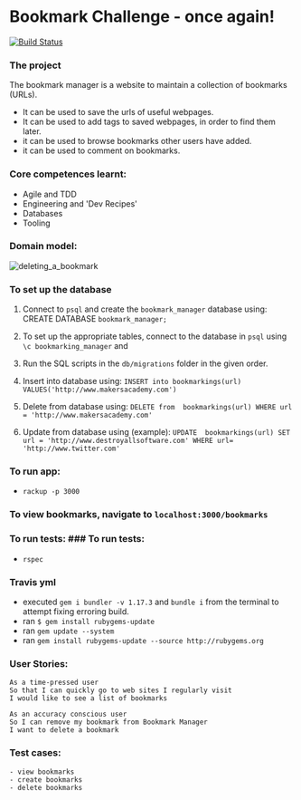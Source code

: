 # Bookmark Challenge - once again!
[![Build Status](https://travis-ci.com/KOlofinmoyin/bookmarking.svg?branch=master)](https://travis-ci.com/KOlofinmoyin/bookmarking)

### The project
The bookmark manager is a website to maintain a collection of bookmarks (URLs).

+ It can be used to save the urls of useful webpages.
+ It can be used to add tags to saved webpages, in order to find them later.
+ it can be used to browse bookmarks other users have added.
+ it can be used to comment on bookmarks.

### Core competences learnt:
+ Agile and TDD
+ Engineering and 'Dev Recipes'
+ Databases
+ Tooling

### Domain model:

![deleting_a_bookmark](https://user-images.githubusercontent.com/33905131/80140024-44df4a80-859f-11ea-92e9-174d2c1a08ff.JPG)

### To set up the database

1. Connect to `psql` and create the `bookmark_manager` database using: CREATE DATABASE `bookmark_manager;`

2. To set up the appropriate tables, connect to the database in `psql` using `\c bookmarking_manager` and

3. Run the SQL scripts in the `db/migrations` folder in the given order.

4. Insert into database using: `INSERT into bookmarkings(url) VALUES('http://www.makersacademy.com')`

5. Delete from  database using: `DELETE from  bookmarkings(url) WHERE url = 'http://www.makersacademy.com'`

6. Update from  database using (example): `UPDATE  bookmarkings(url) SET url = 'http://www.destroyallsoftware.com' WHERE url= 'http://www.twitter.com'`

### To run app:
- `rackup -p 3000`

### To view bookmarks, navigate to `localhost:3000/bookmarks`

### To run tests:	### To run tests:
- `rspec`

### Travis yml
- executed `gem i bundler -v 1.17.3` and `bundle i` from the terminal to attempt fixing erroring build.
- ran `$ gem install rubygems-update`
- ran `gem update --system`
- ran `gem install rubygems-update --source http://rubygems.org`

### User Stories:
```
As a time-pressed user
So that I can quickly go to web sites I regularly visit
I would like to see a list of bookmarks

As an accuracy conscious user
So I can remove my bookmark from Bookmark Manager
I want to delete a bookmark
```

### Test cases:
```
- view bookmarks
- create bookmarks
- delete bookmarks

```
